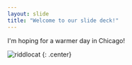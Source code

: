 ```yaml
---
layout: slide
title: "Welcome to our slide deck!"
---
```


I'm hoping for a warmer day in Chicago!

![riddlocat](https://octodex.github.com/images/riddlocat.png)
{: .center}
